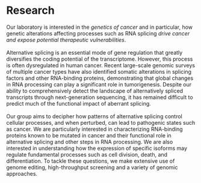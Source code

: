 # Research

<div class="research-grid-wrapper">
    <div class="research-grid-item1">
    <!-- Banner? -->
    </div>
    <div class="research-grid-item2">
        Our laboratory is interested in the <i>genetics of cancer</i> and in particular, how genetic alterations affecting processes such as RNA splicing <i>drive cancer and expose potential therapeutic vulnerabilities</i>.
        <br>
        <br>
        Alternative splicing is an essential mode of gene regulation that greatly diversifies the coding potential of the transcriptome. However, this process is often dysregulated in human cancer. Recent large-scale genomic surveys of multiple cancer types have also identified somatic alterations in splicing factors and other RNA-binding proteins, demonstrating that global changes in RNA processing can play a significant role in tumorigenesis. Despite our ability to comprehensively detect the landscape of alternatively spliced transcripts through next-generation sequencing, it has remained difficult to predict much of the functional impact of aberrant splicing.
        <br>
        <br>
        Our group aims to decipher how patterns of alternative splicing control cellular processes, and when perturbed, can lead to pathogenic states such as cancer. We are particularly interested in characterizing RNA-binding proteins known to be mutated in cancer and their functional role in alternative splicing and other steps in RNA processing. We are also interested in understanding how the expression of specific isoforms may regulate fundamental processes such as cell division, death, and differentiation. To tackle these questions, we make extensive use of genome editing, high-throughput screening and a variety of genomic approaches.
    </div>    
</div>

